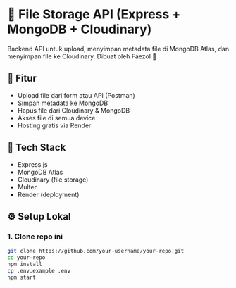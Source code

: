 # 📁 File Storage API (Express + MongoDB + Cloudinary)

Backend API untuk upload, menyimpan metadata file di MongoDB Atlas, dan menyimpan file ke Cloudinary. Dibuat oleh Faezol 🚀

## 🚀 Fitur

- Upload file dari form atau API (Postman)
- Simpan metadata ke MongoDB
- Hapus file dari Cloudinary & MongoDB
- Akses file di semua device
- Hosting gratis via Render

## 🧱 Tech Stack

- Express.js
- MongoDB Atlas
- Cloudinary (file storage)
- Multer
- Render (deployment)

## ⚙️ Setup Lokal

### 1. Clone repo ini

```bash
git clone https://github.com/your-username/your-repo.git
cd your-repo
npm install
cp .env.example .env
npm start
```